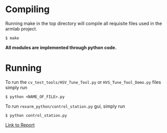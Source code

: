 # Compiling

Running make in the top directory will compile all requisite files used in the armlab project.

```
$ make
```

**All modules are implemented through python code.**

# Running

To run the `cv_test_tools/HSV_Tune_Tool.py` or `HVS_Tune_Tool_Demo.py` files simply run

```
$ python <NAME_OF_FILE>.py
```

To run `rexarm_python/control_station.py` gui, simply run

```
$ python control_station.py
```

[Link to Report](docs/armlab-report.pdf)
